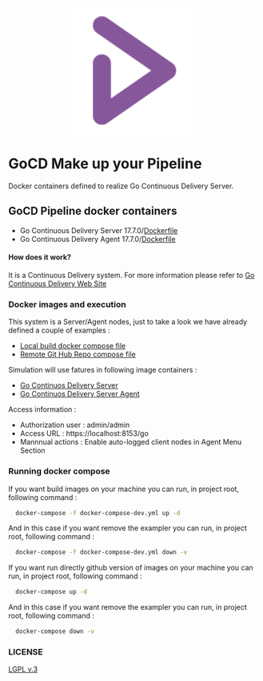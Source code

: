 <p align="center"><img src="https://github.com/hellgate75/gocd-pipeline/raw/master/images/gocd_logo.png" width="255" height="255" /></p>

# GoCD Make up your Pipeline

Docker containers defined to realize Go Continuous Delivery Server.

## GoCD Pipeline docker containers

* Go Continuous Delivery Server 17.7.0/[Dockerfile](https://github.com/hellgate75/gocd-pipeline/tree/1.17.0/go-cd-server/Dockerfile)
* Go Continuous Delivery Agent 17.7.0/[Dockerfile](https://github.com/hellgate75/gocd-pipeline/tree/1.17.0/go-cd-agent/Dockerfile)

#### How does it work?

It is a Continuous Delivery system. For more information please refer to [Go Continuous Delivery Web Site](https://www.gocd.org/)

### Docker images and execution

This system is a Server/Agent nodes, just to take a look we have already defined a couple of examples :

* [Local build docker compose file](https://github.com/hellgate75/gocd-pipeline/tree/1.17.0/docker-compose-dev.yml)
* [Remote Git Hub Repo compose file](https://github.com/hellgate75/gocd-pipeline/tree/1.17.0/docker-compose-dev.yml)


Simulation will use fatures in following image containers :

* [Go Continuos Delivery Server](s/go-cd-server)
* [Go Continuos Delivery Server Agent](https://github.com/hellgate75/gocd-pipeline/tree/1.17.0/go-cd-agent)

Access information :
* Authorization user : admin/admin
* Access URL : https://localhost:8153/go
* Mannnual actions : Enable auto-logged client nodes in Agent Menu Section


### Running docker compose

If you want build images on your machine you can run, in project root, following command :

```bash
  docker-compose -f docker-compose-dev.yml up -d
```

And in this case if you want remove the exampler you can run, in project root, following command :

```bash
  docker-compose -f docker-compose-dev.yml down -v
```


If you want run directly github version of images on your machine you can run, in project root, following command :

```bash
  docker-compose up -d
```

And in this case if you want remove the exampler you can run, in project root, following command :

```bash
  docker-compose down -v
```


### LICENSE

[LGPL v.3](https://github.com/hellgate75/gocd-pipeline/tree/master/LICENSE)
